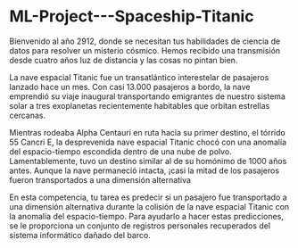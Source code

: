 # ML-Project---Spaceship-Titanic

Bienvenido al año 2912, donde se necesitan tus habilidades de ciencia de datos para resolver un misterio cósmico. Hemos recibido una transmisión desde cuatro años luz de distancia y las cosas no pintan bien.

La nave espacial Titanic fue un transatlántico interestelar de pasajeros lanzado hace un mes. Con casi 13.000 pasajeros a bordo, la nave emprendió su viaje inaugural transportando emigrantes de nuestro sistema solar a tres exoplanetas recientemente habitables que orbitan estrellas cercanas.

Mientras rodeaba Alpha Centauri en ruta hacia su primer destino, el tórrido 55 Cancri E, la desprevenida nave espacial Titanic chocó con una anomalía del espacio-tiempo escondida dentro de una nube de polvo. Lamentablemente, tuvo un destino similar al de su homónimo de 1000 años antes. Aunque la nave permaneció intacta, ¡casi la mitad de los pasajeros fueron transportados a una dimensión alternativa

En esta competencia, tu tarea es predecir si un pasajero fue transportado a una dimensión alternativa durante la colisión de la nave espacial Titanic con la anomalía del espacio-tiempo. Para ayudarlo a hacer estas predicciones, se le proporciona un conjunto de registros personales recuperados del sistema informático dañado del barco.
